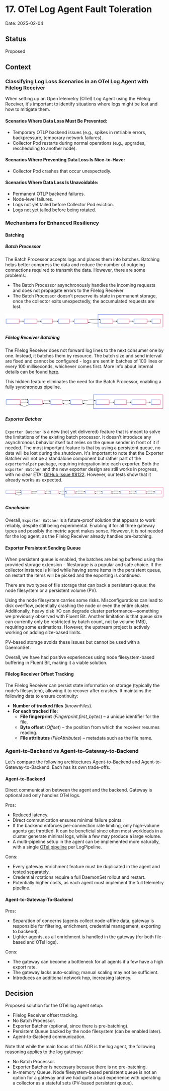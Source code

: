 # 17. OTel Log Agent Fault Toleration 

Date: 2025-02-04

## Status

Proposed

## Context

### Classifying Log Loss Scenarios in an OTel Log Agent with Filelog Receiver
When setting up an OpenTelemetry (OTel) Log Agent using the Filelog Receiver, it's important to identify situations where logs might be lost and how to mitigate them.

#### Scenarios Where Data Loss Must Be Prevented:
- Temporary OTLP backend issues (e.g., spikes in retriable errors, backpressure, temporary network failures).
- Collector Pod restarts during normal operations (e.g., upgrades, rescheduling to another node).

#### Scenarios Where Preventing Data Loss Is Nice-to-Have:
- Collector Pod crashes that occur unexpectedly.

#### Scenarios Where Data Loss Is Unavoidable:
- Permanent OTLP backend failures.
- Node-level failures.
- Logs not yet tailed before Collector Pod eviction.
- Logs not yet tailed before being rotated.

### Mechanisms for Enhanced Resiliency  

#### Batching

##### Batch Processor
The Batch Processor accepts logs and places them into batches. Batching helps better compress the data and reduce the number of outgoing connections required to transmit the data. However, there are some problems:
- The Batch Processor asynchronously handles the incoming requests and does not propagate errors to the Filelog Receiver
- The Batch Processor doesn’t preserve its state in permanent storage, once the collector exits unexpectedly, the accumulated requests are lost. 

![Batch Processor Flow](../assets/log-agent-batch-processor-flow.svg "Batch Processor Flow")

##### Filelog Receiver Batching
The Filelog Receiver does not forward log lines to the next consumer one by one. Instead, it batches them by resource. The batch size and send interval are fixed and cannot be configured - logs are sent in batches of 100 lines or every 100 milliseconds, whichever comes first.
More info about internal details can be found [here](https://github.com/open-telemetry/opentelemetry-collector-contrib/issues/31074#issuecomment-2360284799).

This hidden feature eliminates the need for the Batch Processor, enabling a fully synchronous pipeline.

![No Batch Processor Flow](../assets/log-agent-no-batch-processor-flow.svg "No Batch Processor Flow")

##### Exporter Batcher
`Exporter Batcher` is a new (not yet delivered) feature that is meant to solve the limitations of the existing batch processor. It doesn’t introduce any asynchronous behavior itself but relies on the queue sender in front of it if needed. The most important feature is that by using a persistent queue, no data will be lost during the shutdown. It's important to note that the Exporter Batcher will not be a standalone component but rather part of the `exporterhelper` package, requiring integration into each exporter. Both the `Exporter Batcher` and the new exporter design are still works in progress, with no clear ETA: [GitHub Issue #8122](https://github.com/open-telemetry/opentelemetry-collector/issues/8122). However, our tests show that it already works as expected.

![Exporter Batcher Flow](../assets/log-agent-exporter-batcher-flow.svg "Exporter Batcher Flow")

##### Conclusion  

Overall, `Exporter Batcher` is a future-proof solution that appears to work reliably, despite still being experimental. Enabling it for all three gateway types and possibly the metric agent makes sense. However, it is not needed for the log agent, as the Filelog Receiver already handles pre-batching.  

#### Exporter Persistent Sending Queue
When persistent queue is enabled, the batches are being buffered using the provided storage extension - filestorage is a popular and safe choice. If the collector instance is killed while having some items in the persistent queue, on restart the items will be picked and the exporting is continued.

There are two types of file storage that can back a persistent queue: the node filesystem or a persistent volume (PV).

Using the node filesystem carries some risks. Misconfigurations can lead to disk overflow, potentially crashing the node or even the entire cluster. Additionally, heavy disk I/O can degrade cluster performance—something we previously observed with Fluent Bit. Another limitation is that queue size can currently only be restricted by batch count, not by volume (MB), requiring some estimations. However, the upstream project is actively working on adding size-based limits.

PV-based storage avoids these issues but cannot be used with a DaemonSet.

Overall, we have had positive experiences using node filesystem-based buffering in Fluent Bit, making it a viable solution.

#### Filelog Receiver Offset Tracking
The Filelog Receiver can persist state information on storage (typically the node’s filesystem), allowing it to recover after crashes. It maintains the following data to ensure continuity:  

- **Number of tracked files** (*knownFiles*).  
- **For each tracked file:**  
  - **File fingerprint** (*Fingerprint.first_bytes*) – a unique identifier for the file.  
  - **Byte offset** (*Offset*) – the position from which the receiver resumes reading.  
  - **File attributes** (*FileAttributes*) – metadata such as the file name.  

### Agent-to-Backend vs Agent-to-Gateway-to-Backend
Let's compare the following architectures Agent-to-Backend and Agent-to-Gateway-to-Backend. Each has its own trade-offs.

#### Agent-to-Backend
Direct communication between the agent and the backend. Gateway is optional and only handles OTel logs.

Pros:

- Reduced latency.
- Direct communication ensures minimal failure points.
- If the backend enforces per-connection rate limiting, only high-volume agents get throttled. It can be beneficial since often most workloads in a cluster generate minimal logs, while a few may produce a large volume.
- A multi-pipeline setup in the agent can be implemented more naturally, with a single [OTel pipeline](https://opentelemetry.io/docs/collector/architecture/#pipelines) per LogPipeline.

Cons:  

- Every gateway enrichment feature must be duplicated in the agent and tested separately.  
- Credential rotations require a full DaemonSet rollout and restart.
- Potentially higher costs, as each agent must implement the full telemetry pipeline.  

#### Agent-to-Gateway-To-Backend
Pros:

- Separation of concerns (agents collect node-affine data, gateway is responsible for filtering, enrichment, credential management, exporting to backend).
- Lighter agents, as all enrichment is handled in the gateway (for both file-based and OTel logs).

Cons:

- The gateway can become a bottleneck for all agents if a few have a high export rate.
- The gateway lacks auto-scaling; manual scaling may not be sufficient.
- Introduces an additional network hop, increasing latency.

## Decision
Proposed solution for the OTel log agent setup:
- Filelog Receiver offset tracking.
- No Batch Processor.
- Exporter Batcher (optional, since there is pre-batching).
- Persistent Queue backed by the node filesystem (can be enabled later).
- Agent-to-Backend communication.

Note that while the main focus of this ADR is the log agent, the following reasoning applies to the log gateway:
- No Batch Processor.
- Exporter Batcher is necessary because there is no pre-batching.
- In-memory Queue. Node filesystem-based persistent queue is not an option for a gateway and we had quite a bad experience with operating a collector as a stateful sets (PV-based persistent queue).
